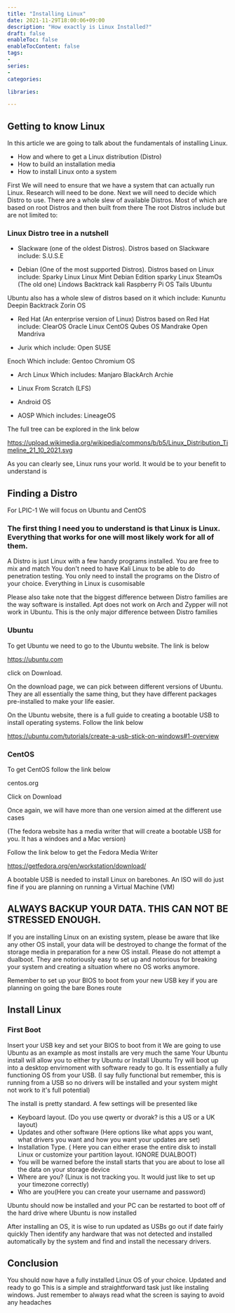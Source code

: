 ```yaml
---
title: "Installing Linux"
date: 2021-11-29T18:00:06+09:00
description: "How exactly is Linux Installed?"
draft: false
enableToc: false
enableTocContent: false
tags:
-
series:
-
categories:

libraries:

---
```


## Getting to know Linux

In this article we are going to talk about the fundamentals of installing Linux.

* How and where to get a Linux distribution (Distro)
* How to build an installation media
* How to install Linux onto a system

First We will need to ensure that we have a system that can actually run Linux.
Research will need to be done.
Next we will need to decide which Distro to use.
There are a whole slew of available Distros.
Most of which are based on root Distros and then built from there
The root Distros include but are not limited to:

### Linux Distro tree in a nutshell

* Slackware (one of the oldest Distros). Distros based on Slackware include:
 S.U.S.E

 * Debian (One of the most supported Distros). Distros based on Linux include:
 Sparky Linux
 Linux Mint Debian Edition
 sparky Linux
 SteamOs (The old one)
 Lindows
 Backtrack
 kali
 Raspberry Pi OS
 Tails
 Ubuntu

 Ubuntu also has a whole slew of distros based on it which include:
 Kununtu
 Deepin
 Backtrack
 Zorin OS

 * Red Hat (An enterprise version of Linux) Distros based on Red Hat include:
 ClearOS
 Oracle Linux
 CentOS
 Qubes OS
 Mandrake
 Open Mandriva

* Jurix which include: 
Open SUSE

Enoch Which include:
Gentoo
Chromium OS

* Arch Linux Which includes:
Manjaro
BlackArch
Archie

* Linux From Scratch (LFS)

* Android OS

* AOSP Which includes: 
LineageOS

The full tree can be explored in the link below

https://upload.wikimedia.org/wikipedia/commons/b/b5/Linux_Distribution_Timeline_21_10_2021.svg

As you can clearly see, Linux runs your world. It would be to your benefit to understand is

## Finding a Distro

For LPIC-1 We will focus on Ubuntu and CentOS

### The first thing I need you to understand is that Linux is Linux. Everything that works for one will most likely work for all of them.

A Distro is just Linux with a few handy programs installed. You are free to mix and match
You don't need to have Kali Linux to be able to do penetration testing. You only need to install the programs on the Distro of your choice. Everything in Linux is cusomisable

Please also take note that the biggest difference between Distro families are the way software is installed. Apt does not work on Arch and Zypper will not work in Ubuntu.
This is the only major difference between Distro families

### Ubuntu

To get Ubuntu we need to go to the Ubuntu website. The link is below

https://ubuntu.com

click on Download. 

On the download page, we can pick between different versions of Ubuntu. They are all essentially the same thing, but they have different packages pre-installed to make your life easier.

On the Ubuntu website, there is a full guide to creating a bootable USB to install operating systems.
Follow the link below

https://ubuntu.com/tutorials/create-a-usb-stick-on-windows#1-overview

### CentOS

To get CentOS follow the link below

centos.org

Click on Download

Once again, we will have more than one version aimed at the different use cases

(The fedora website has a media writer that will create a bootable USB for you. It has a windoes and a Mac version)

Follow the link below to get the Fedora Media Writer

https://getfedora.org/en/workstation/download/

A bootable USB is needed to install Linux on barebones. 
An ISO will do just fine if you are planning on running a Virtual Machine (VM)

## ALWAYS BACKUP YOUR DATA. THIS CAN NOT BE STRESSED ENOUGH.

If you are installing Linux on an existing system, please be aware that like any other OS install, your data will be destroyed to change the format of the storage media in preparation for a new OS install. Please do not attempt a dualboot. They are notoriously easy to set up and notorious for breaking your system and creating a situation where no OS works anymore.

Remember to set up your BIOS to boot from your new USB key if you are planning on going the bare Bones route

## Install Linux

### First Boot

Insert your USB key and set your BIOS to boot from it
We are going to use Ubuntu as an example as most installs are very much the same
Your Ubuntu install will allow you to either try Ubuntu or Install Ubuntu
Try will boot up into a desktop envirnoment with software ready to go. It is essentially a fully functioning OS from your USB. (I say fully functional but remember, this is running from a USB so no drivers will be installed and your system might not work to it's full potential)

The install is pretty standard. A few settings will be presented like
* Keyboard layout. (Do you use qwerty or dvorak? is this a US or a UK layout)
* Updates and other software (Here options like what apps you want, what drivers you want and how you want your updates are set)
* Installation Type. ( Here you can either erase the entire disk to install Linux or customize your partition layout. IGNORE DUALBOOT)
* You will be warned before the install starts that you are about to lose all the data on your storage device
* Where are you? (Linux is not tracking you. It would just like to set up your timezone correctly)
* Who are you(Here you can create your username and password)

Ubuntu should now be installed and your PC can be restarted to boot off of the hard drive where Ubuntu is now installed

After installing an OS, it is wise to run updated as USBs go out if date fairly quickly
Then identify any hardware that was not detected and installed automatically by the system and find and install the necessary drivers.

## Conclusion

You should now have a fully installed Linux OS of your choice. Updated and ready to go
This is a simple and straightforward task just like instaling windows.
Just remember to always read what the screen is saying to avoid any headaches